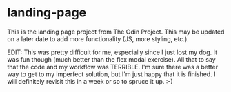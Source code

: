 # landing-page
This is the landing page project from The Odin Project. This may be updated on a later date to add more functionality (JS, more styling, etc.).


EDIT: This was pretty difficult for me, especially since I just lost my dog. It was fun though (much better than the flex modal exercise). All that to say that the code and my workflow was TERRIBLE. I'm sure there was a better way to get to my imperfect solution, but I'm just happy that it is finished. I will definitely revisit this in a week or so to spruce it up. :-)